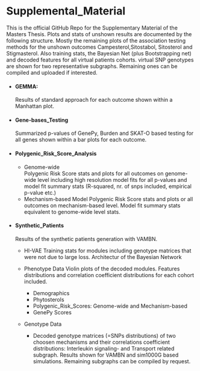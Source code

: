 # Supplemental_Material
This is the official GitHub Repo for the Supplementary Material of the Masters Thesis. 
Plots and stats of unshown results are documented by the following structure. Mostly the remaining plots of the association testing methods for the unshown outcomes
Campesterol,Sitostabol, Sitosterol and Stigmasterol. Also training stats, the Bayesian Net (plus Bootstrapping net) and decoded features for all virtual patients cohorts. virtual SNP genotypes are shown for two representative subgraphs. Remaining ones can be compiled and uploaded if interested.

* #### GEMMA: 
    Results of standard approach for each outcome shown within a Manhattan plot.
  
* #### Gene-bases_Testing
    Summarized p-values of GenePy, Burden and SKAT-O based testing for all genes shown within a bar plots for each outcome.

* #### Polygenic_Risk_Score_Analysis
  * Genome-wide  
      Polygenic Risk Score stats and plots for all outcomes on genome-wide level including high resolution model fits for all p-values and model fit summary               stats (R-squared, nr. of snps included, empirical p-value etc.)
  * Mechanism-based Model 
       Polygenic Risk Score stats and plots or all outcomes on mechanism-based level. Model fit summary stats equivalent to genome-wide level stats.
* #### Synthetic_Patients
  Results of the synthetic patients generation with VAMBN. 
  * HI-VAE
    Training stats for modules including genotype matrices that were not due to large loss.
    Architectur of the Bayesian Network
  
  * Phenotype Data
   Violin plots of the decoded modules. Features distributions and correlation coefficient distributions for each cohort included.
    * Demographics
    * Phytosterols
    * Polygenic_Risk_Scores: Genome-wide and Mechanism-based
    * GenePy Scores
  
  * Genotype Data
    * Decoded genotype matrices (=SNPs distributions) of two choosen mechanisms and their correlations coefficient distributions: Interleukin signaling- and                Transport related subgraph. Results shown for VAMBN and sim1000G based simulations. Remaining subgraphs can be compiled by request.
    
